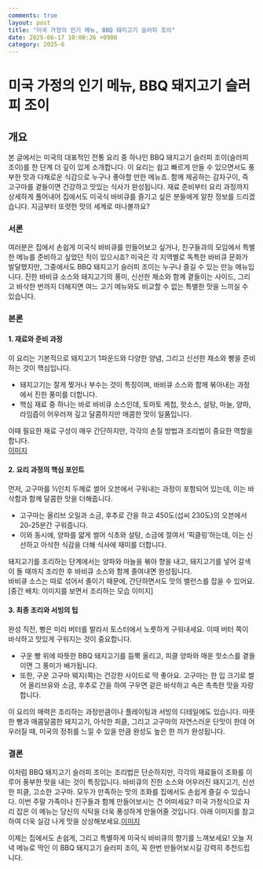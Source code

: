 ```yaml
---
comments: true
layout: post
title: "미국 가정의 인기 메뉴, BBQ 돼지고기 슬러피 조이"
date: 2025-06-17 10:00:26 +0900
category: 2025-6
---
```


# 미국 가정의 인기 메뉴, BBQ 돼지고기 슬러피 조이
## 개요
본 글에서는 미국의 대표적인 전통 요리 중 하나인 BBQ 돼지고기 슬러피 조이(슬러피 조이)를 한 단계 더 깊이 있게 소개합니다. 이 요리는 쉽고 빠르게 만들 수 있으면서도 풍부한 맛과 다채로운 식감으로 누구나 좋아할 만한 메뉴죠. 함께 제공하는 감자구이, 즉 고구마를 곁들이면 건강하고 맛있는 식사가 완성됩니다. 재료 준비부터 요리 과정까지 상세하게 풀어내어 집에서도 미국식 바비큐를 즐기고 싶은 분들에게 알찬 정보를 드리겠습니다. 지금부터 또렷한 맛의 세계로 떠나볼까요?

### 서론
여러분은 집에서 손쉽게 미국식 바비큐를 만들어보고 싶거나, 친구들과의 모임에서 특별한 메뉴를 준비하고 싶었던 적이 있으시죠? 미국은 각 지역별로 독특한 바비큐 문화가 발달했지만, 그중에서도 BBQ 돼지고기 슬러피 조이는 누구나 즐길 수 있는 만능 메뉴입니다. 진한 바비큐 소스와 돼지고기의 풍미, 신선한 채소와 함께 곁들이는 사이드, 그리고 바삭한 번까지 더해지면 여느 고기 메뉴와도 비교할 수 없는 특별한 맛을 느끼실 수 있습니다.

### 본론

#### 1. 재료와 준비 과정
이 요리는 기본적으로 돼지고기 1파운드와 다양한 양념, 그리고 신선한 채소와 빵을 준비하는 것이 핵심입니다.  
- 돼지고기는 잘게 찢거나 부수는 것이 특징이며, 바비큐 소스와 함께 볶아내는 과정에서 진한 풍미를 더합니다.  
- 핵심 재료 중 하나는 바로 바비큐 소스인데, 토마토 케첩, 핫소스, 설탕, 마늘, 양파, 라임즙이 어우러져 깊고 달콤하지만 매콤한 맛이 일품입니다.  

이때 필요한 재료 구성이 매우 간단하지만, 각각의 손질 방법과 조리법이 중요한 역할을 합니다.  
[이미지](https://www.themealdb.com/images/media/meals/atd5sh1583188467.jpg)

#### 2. 요리 과정의 핵심 포인트
먼저, 고구마를 ½인치 두께로 썰어 오븐에서 구워내는 과정이 포함되어 있는데, 이는 바삭함과 함께 달콤한 맛을 더해줍니다.  
- 고구마는 올리브 오일과 소금, 후추로 간을 하고 450도(섭씨 230도)의 오븐에서 20-25분간 구워줍니다.  
- 이와 동시에, 양파를 얇게 썰어 식초와 설탕, 소금에 절여서 ‘픽클링’하는데, 이는 신선하고 아삭한 식감을 더해 식사에 재미를 더합니다.  

돼지고기를 조리하는 단계에서는 양파와 마늘을 볶아 향을 내고, 돼지고기를 넣어 갈색이 돌 때까지 조리한 후 바비큐 소스와 함께 졸여내면 완성됩니다.  
바비큐 소스는 따로 섞어서 졸이기 때문에, 간단하면서도 맛의 밸런스를 잡을 수 있어요.  
[중간 배치: 이미지를 보면서 조리하는 모습 이미지]

#### 3. 최종 조리와 서빙의 팁
완성 직전, 빵은 미리 버터를 발라서 토스터에서 노릇하게 구워내세요. 이때 버터 쪽이 바삭하고 맛있게 구워지는 것이 중요합니다.  
- 구운 빵 위에 따뜻한 BBQ 돼지고기를 듬뿍 올리고, 피클 양파와 매운 핫소스를 곁들이면 그 풍미가 배가됩니다.  
- 또한, 구운 고구마 웨지(쪽)는 건강한 사이드로 딱 좋아요. 고구마는 한 입 크기로 썰어 올리브유와 소금, 후추로 간을 하여 구우면 겉은 바삭하고 속은 촉촉한 맛을 자랑합니다.

이 요리의 매력은 조리하는 과정만큼이나 플레이팅과 서빙의 디테일에도 있습니다. 따뜻한 빵과 매콤달콤한 돼지고기, 아삭한 피클, 그리고 고구마의 자연스러운 단맛이 한데 어우러질 때, 미국의 정취를 느낄 수 있을 만큼 완성도 높은 한 끼가 완성됩니다.

### 결론
이처럼 BBQ 돼지고기 슬러피 조이는 조리법은 단순하지만, 각각의 재료들이 조화를 이루어 풍부한 맛을 내는 것이 특징입니다. 바비큐의 진한 소스와 어우러진 돼지고기, 신선한 피클, 고소한 고구마. 모두가 만족하는 맛의 조화를 집에서도 손쉽게 즐길 수 있습니다. 이번 주말 가족이나 친구들과 함께 만들어보시는 건 어떠세요? 미국 가정식으로 자리 잡은 이 메뉴는 당신의 식탁을 더욱 풍성하게 만들어줄 것입니다. 아래 이미지를 참고하여 더욱 실감 나게 맛을 상상해보세요.[이미지](https://www.themealdb.com/images/media/meals/atd5sh1583188467.jpg)

이제는 집에서도 손쉽게, 그리고 특별하게 미국식 바비큐의 향기를 느껴보세요! 오늘 저녁 메뉴로 딱인 이 BBQ 돼지고기 슬러피 조이, 꼭 한번 만들어보시길 강력히 추천드립니다.